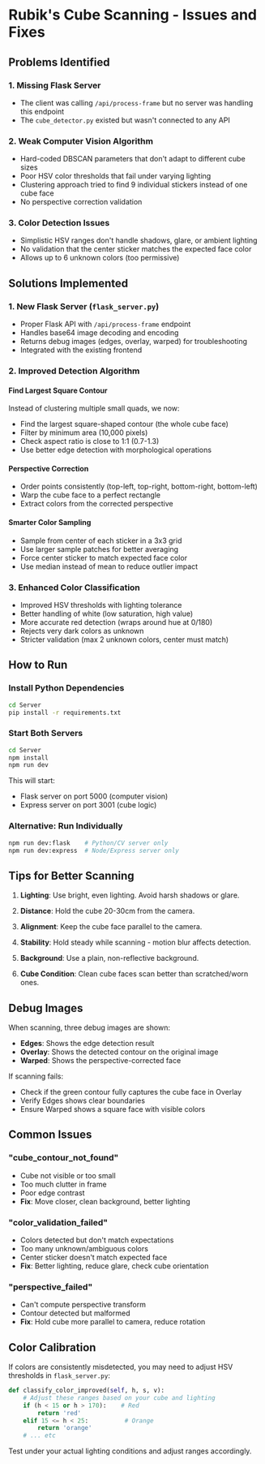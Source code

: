 # Rubik's Cube Scanning - Issues and Fixes

## Problems Identified

### 1. Missing Flask Server
- The client was calling `/api/process-frame` but no server was handling this endpoint
- The `cube_detector.py` existed but wasn't connected to any API

### 2. Weak Computer Vision Algorithm
- Hard-coded DBSCAN parameters that don't adapt to different cube sizes
- Poor HSV color thresholds that fail under varying lighting
- Clustering approach tried to find 9 individual stickers instead of one cube face
- No perspective correction validation

### 3. Color Detection Issues
- Simplistic HSV ranges don't handle shadows, glare, or ambient lighting
- No validation that the center sticker matches the expected face color
- Allows up to 6 unknown colors (too permissive)

## Solutions Implemented

### 1. New Flask Server (`flask_server.py`)
- Proper Flask API with `/api/process-frame` endpoint
- Handles base64 image decoding and encoding
- Returns debug images (edges, overlay, warped) for troubleshooting
- Integrated with the existing frontend

### 2. Improved Detection Algorithm

#### Find Largest Square Contour
Instead of clustering multiple small quads, we now:
- Find the largest square-shaped contour (the whole cube face)
- Filter by minimum area (10,000 pixels)
- Check aspect ratio is close to 1:1 (0.7-1.3)
- Use better edge detection with morphological operations

#### Perspective Correction
- Order points consistently (top-left, top-right, bottom-right, bottom-left)
- Warp the cube face to a perfect rectangle
- Extract colors from the corrected perspective

#### Smarter Color Sampling
- Sample from center of each sticker in a 3x3 grid
- Use larger sample patches for better averaging
- Force center sticker to match expected face color
- Use median instead of mean to reduce outlier impact

### 3. Enhanced Color Classification
- Improved HSV thresholds with lighting tolerance
- Better handling of white (low saturation, high value)
- More accurate red detection (wraps around hue at 0/180)
- Rejects very dark colors as unknown
- Stricter validation (max 2 unknown colors, center must match)

## How to Run

### Install Python Dependencies
```bash
cd Server
pip install -r requirements.txt
```

### Start Both Servers
```bash
cd Server
npm install
npm run dev
```

This will start:
- Flask server on port 5000 (computer vision)
- Express server on port 3001 (cube logic)

### Alternative: Run Individually
```bash
npm run dev:flask    # Python/CV server only
npm run dev:express  # Node/Express server only
```

## Tips for Better Scanning

1. **Lighting**: Use bright, even lighting. Avoid harsh shadows or glare.

2. **Distance**: Hold the cube 20-30cm from the camera.

3. **Alignment**: Keep the cube face parallel to the camera.

4. **Stability**: Hold steady while scanning - motion blur affects detection.

5. **Background**: Use a plain, non-reflective background.

6. **Cube Condition**: Clean cube faces scan better than scratched/worn ones.

## Debug Images

When scanning, three debug images are shown:

- **Edges**: Shows the edge detection result
- **Overlay**: Shows the detected contour on the original image
- **Warped**: Shows the perspective-corrected face

If scanning fails:
- Check if the green contour fully captures the cube face in Overlay
- Verify Edges shows clear boundaries
- Ensure Warped shows a square face with visible colors

## Common Issues

### "cube_contour_not_found"
- Cube not visible or too small
- Too much clutter in frame
- Poor edge contrast
- **Fix**: Move closer, clean background, better lighting

### "color_validation_failed"
- Colors detected but don't match expectations
- Too many unknown/ambiguous colors
- Center sticker doesn't match expected face
- **Fix**: Better lighting, reduce glare, check cube orientation

### "perspective_failed"
- Can't compute perspective transform
- Contour detected but malformed
- **Fix**: Hold cube more parallel to camera, reduce rotation

## Color Calibration

If colors are consistently misdetected, you may need to adjust HSV thresholds in `flask_server.py`:

```python
def classify_color_improved(self, h, s, v):
    # Adjust these ranges based on your cube and lighting
    if (h < 15 or h > 170):    # Red
        return 'red'
    elif 15 <= h < 25:          # Orange
        return 'orange'
    # ... etc
```

Test under your actual lighting conditions and adjust ranges accordingly.
